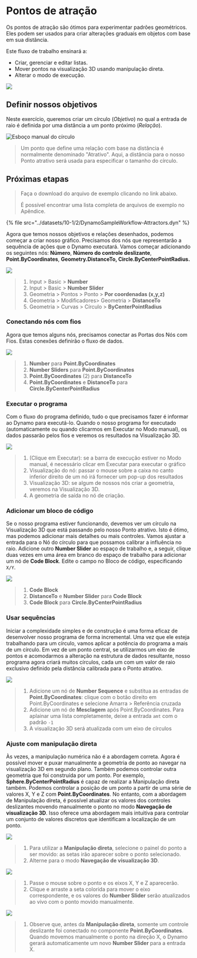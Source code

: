# Pontos de atração

Os pontos de atração são ótimos para experimentar padrões geométricos. Eles podem ser usados para criar alterações graduais em objetos com base em sua distância.

Este fluxo de trabalho ensinará a:

* Criar, gerenciar e editar listas.
* Mover pontos na visualização 3D usando manipulação direta.
* Alterar o modo de execução.

![](../images/10-1/2/attractor1.gif)

## Definir nossos objetivos

Neste exercício, queremos criar um círculo (_Objetivo_) no qual a entrada de raio é definida por uma distância a um ponto próximo (_Relação_).

![Esboço manual do círculo](../images/10-1/2/00-Hand-Sketch-of-Circle.png)

> Um ponto que define uma relação com base na distância é normalmente denominado "Atrativo". Aqui, a distância para o nosso Ponto atrativo será usada para especificar o tamanho do círculo.

## Próximas etapas

> Faça o download do arquivo de exemplo clicando no link abaixo.
>
> É possível encontrar uma lista completa de arquivos de exemplo no Apêndice.

{% file src="../datasets/10-1/2/DynamoSampleWorkflow-Attractors.dyn" %}

Agora que temos nossos objetivos e relações desenhados, podemos começar a criar nosso gráfico. Precisamos dos nós que representarão a sequência de ações que o Dynamo executará. Vamos começar adicionando os seguintes nós: **Número**, **Número do controle deslizante**, **Point.ByCoordinates**, **Geometry.DistanceTo, Circle.ByCenterPointRadius.**

![](<../images/10-1/2/attractor (2).png>)

> 1. Input > Basic > **Number**
> 2. Input > Basic > **Number Slider**
> 3. Geometria > Pontos > Ponto > **Por coordenadas (x,y,z)**
> 4. Geometria > Modificadores> Geometria > **DistanceTo**
> 5. Geometria > Curvas > Círculo > **ByCenterPointRadius**

### Conectando nós com fios

Agora que temos alguns nós, precisamos conectar as Portas dos Nós com Fios. Estas conexões definirão o fluxo de dados.

![](<../images/10-1/2/attractor (3).png>)

> 1. **Number** para **Point.ByCoordinates**
> 2. **Number Sliders** para **Point.ByCoordinates**
> 3. **Point.ByCoordinates** (2) para **DistanceTo**
> 4. **Point.ByCoordinates** e **DistanceTo** para **Circle.ByCenterPointRadius**

### Executar o programa

Com o fluxo do programa definido, tudo o que precisamos fazer é informar ao Dynamo para executá-lo. Quando o nosso programa for executado (automaticamente ou quando clicarmos em Executar no Modo manual), os dados passarão pelos fios e veremos os resultados na Visualização 3D.

![](<../images/10-1/2/attractor (4).png>)

> 1. (Clique em Executar): se a barra de execução estiver no Modo manual, é necessário clicar em Executar para executar o gráfico
> 2. Visualização do nó: passar o mouse sobre a caixa no canto inferior direito de um nó irá fornecer um pop-up dos resultados
> 3. Visualização 3D: se algum de nossos nós criar a geometria, veremos na Visualização 3D.
> 4. A geometria de saída no nó de criação.

### Adicionar **um bloco de código**

Se o nosso programa estiver funcionando, devemos ver um círculo na Visualização 3D que está passando pelo nosso Ponto atrativo. Isto é ótimo, mas podemos adicionar mais detalhes ou mais controles. Vamos ajustar a entrada para o Nó do círculo para que possamos calibrar a influência no raio. Adicione outro **Number Slider** ao espaço de trabalho e, a seguir, clique duas vezes em uma área em branco do espaço de trabalho para adicionar um nó de **Code Block**. Edite o campo no Bloco de código, especificando `X/Y`.

![](<../images/10-1/2/attractor (5).png>)

> 1. **Code Block**
> 2. **DistanceTo** e **Number Slider** para **Code Block**
> 3. **Code Block** para **Circle.ByCenterPointRadius**

### Usar sequências

Iniciar a complexidade simples e de construção é uma forma eficaz de desenvolver nosso programa de forma incremental. Uma vez que ele esteja trabalhando para um círculo, vamos aplicar a potência do programa a mais de um círculo. Em vez de um ponto central, se utilizarmos um eixo de pontos e acomodarmos a alteração na estrutura de dados resultante, nosso programa agora criará muitos círculos, cada um com um valor de raio exclusivo definido pela distância calibrada para o Ponto atrativo.

![](<../images/10-1/2/attractor (6).png>)

> 1. Adicione um nó de **Number Sequence** e substitua as entradas de **Point.ByCoordinates**: clique com o botão direito em Point.ByCoordinates e selecione Amarra > Referência cruzada
> 2. Adicione um nó de **Mesclagem** após Point.ByCoordinates. Para aplainar uma lista completamente, deixe a entrada `amt` com o padrão `-1`
> 3. A visualização 3D será atualizada com um eixo de círculos

### Ajuste com manipulação direta

Às vezes, a manipulação numérica não é a abordagem correta. Agora é possível mover e puxar manualmente a geometria de ponto ao navegar na visualização 3D em segundo plano. Também podemos controlar outra geometria que foi construída por um ponto. Por exemplo, **Sphere.ByCenterPointRadius** é capaz de realizar a Manipulação direta também. Podemos controlar a posição de um ponto a partir de uma série de valores X, Y e Z com **Point.ByCoordinates**. No entanto, com a abordagem de Manipulação direta, é possível atualizar os valores dos controles deslizantes movendo manualmente o ponto no modo **Navegação de visualização 3D**. Isso oferece uma abordagem mais intuitiva para controlar um conjunto de valores discretos que identificam a localização de um ponto.

![](<../images/10-1/2/attractor (7).png>)

> 1. Para utilizar a **Manipulação direta**, selecione o painel do ponto a ser movido: as setas irão aparecer sobre o ponto selecionado.
> 2. Alterne para o modo **Navegação de visualização 3D**.

![](../images/10-1/2/attractor\(8\).png)

> 1. Passe o mouse sobre o ponto e os eixos X, Y e Z aparecerão.
> 2. Clique e arraste a seta colorida para mover o eixo correspondente, e os valores do **Number Slider** serão atualizados ao vivo com o ponto movido manualmente.

![](<../images/10-1/2/attractor (1).png>)

> 1. Observe que, antes da **Manipulação direta**, somente um controle deslizante foi conectado no componente **Point.ByCoordinates**. Quando movemos manualmente o ponto na direção X, o Dynamo gerará automaticamente um novo **Number Slider** para a entrada X.

